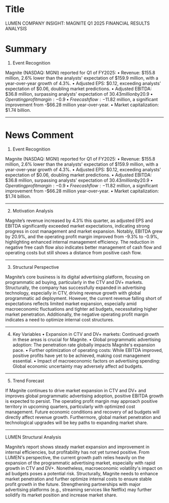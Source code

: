 # Title
LUMEN COMPANY INSIGHT: MAGNITE Q1 2025 FINANCIAL RESULTS ANALYSIS

# Summary
1. Event Recognition

Magnite (NASDAQ: MGNI) reported for Q1 of FY2025:
   • Revenue: $155.8 million, 2.6% lower than the analysts' expectation of $159.9 million, with a year-over-year growth of 4.3%.
   • Adjusted EPS: $0.12, exceeding analysts' expectation of $0.06, doubling market predictions.
   • Adjusted EBITDA: $36.8 million, surpassing analysts' expectation of $30.43 million by 20.9%, with a profit margin of 23.6%.
   • Operating profit margin: -0.9%, a significant improvement from -9.3% year-over-year, but still negative.
   • Free cash flow: -$11.82 million, a significant improvement from -$66.28 million year-over-year.
   • Market capitalization: $1.74 billion.

---

# News Comment
1. Event Recognition

Magnite (NASDAQ: MGNI) reported for Q1 of FY2025:
   • Revenue: $155.8 million, 2.6% lower than the analysts' expectation of $159.9 million, with a year-over-year growth of 4.3%.
   • Adjusted EPS: $0.12, exceeding analysts' expectation of $0.06, doubling market predictions.
   • Adjusted EBITDA: $36.8 million, surpassing analysts' expectation of $30.43 million by 20.9%, with a profit margin of 23.6%.
   • Operating profit margin: -0.9%, a significant improvement from -9.3% year-over-year, but still negative.
   • Free cash flow: -$11.82 million, a significant improvement from -$66.28 million year-over-year.
   • Market capitalization: $1.74 billion.

---

2. Motivation Analysis

Magnite’s revenue increased by 4.3% this quarter, as adjusted EPS and EBITDA significantly exceeded market expectations, indicating strong progress in cost management and market expansion. Notably, EBITDA grew by 20.9%, and the operating profit margin improved from -9.3% to -0.9%, highlighting enhanced internal management efficiency. The reduction in negative free cash flow also indicates better management of cash flow and operating costs but still shows a distance from positive cash flow.

---

3. Structural Perspective

Magnite’s core business is its digital advertising platform, focusing on programmatic ad buying, particularly in the CTV and DV+ markets. Structurally, the company has successfully expanded in advertising technology, especially in CTV, driving revenue growth with global programmatic ad deployment. However, the current revenue falling short of expectations reflects limited market expansion, especially amid macroeconomic fluctuations and tighter ad budgets, necessitating higher market penetration. Additionally, the negative operating profit margin indicates a need to optimize internal cost structures.

---

4. Key Variables
   • Expansion in CTV and DV+ markets: Continued growth in these areas is crucial for Magnite.
   • Global programmatic advertising adoption: The penetration rate globally impacts Magnite's expansion pace.
   • Further optimization of operating costs: While EBITDA improved, positive profits have yet to be achieved, making cost management essential.
   • Impact of macroeconomic factors on advertising spending: Global economic uncertainty may adversely affect ad budgets.

---

5. Trend Forecast

If Magnite continues to drive market expansion in CTV and DV+ and improves global programmatic advertising adoption, positive EBITDA growth is expected to persist. The operating profit margin may approach positive territory in upcoming quarters, particularly with optimized cost management. Future economic conditions and recovery of ad budgets will directly affect revenue growth. Furthermore, global market penetration and technological upgrades will be key paths to expanding market share.

---

LUMEN Structural Analysis

Magnite’s report shows steady market expansion and improvement in internal efficiencies, but profitability has not yet turned positive. From LUMEN's perspective, the current growth path relies heavily on the expansion of the programmatic advertising market, especially with rapid growth in CTV and DV+. Nonetheless, macroeconomic volatility's impact on ad budgets poses a potential risk. Structurally, Magnite needs to enhance market penetration and further optimize internal costs to ensure stable profit growth in the future. Strengthening partnerships with major advertising platforms (e.g., streaming services like Netflix) may further solidify its market position and increase market share.
